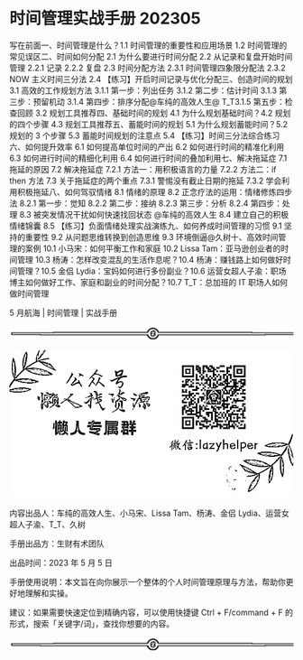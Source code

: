 # 时间管理实战手册 202305

写在前面一、时间管理是什么？1.1 时间管理的重要性和应用场景 1.2 时间管理的常见误区二、时间如何分配 2.1 为什么要进行时间分配 2.2 从记录和复盘开始时间管理 2.2.1 记录 2.2.2 复盘 2.3 时间分配方法 2.3.1 时间管理四象限分配法 2.3.2 NOW 主义时间三分法 2.4 【练习】开启时间记录与优化分配三、创造时间的规划 3.1 高效的工作规划方法 3.1.1 第一步：列出任务 3.1.2 第二步：估计时间 3.1.3 第三步：预留机动 3.1.4 第四步：排序分配@车纯的高效人生@ T_T3.1.5 第五步：检查回顾 3.2 规划工具推荐四、基础时间的规划 4.1 为什么规划基础时间？4.2 规划的四个步骤 4.3 规划工具推荐五、蓄能时间的规划 5.1 为什么规划蓄能时间？5.2 规划的 3 个步骤 5.3 蓄能时间规划的注意点 5.4 【练习】时间三分法综合练习六、如何提升效率 6.1 如何提高单位时间的产出 6.2 如何进行时间的精准化利用 6.3 如何进行时间的精细化利用 6.4 如何进行时间的叠加利用七、解决拖延症 7.1 拖延的原因 7.2 解决拖延症 7.2.1 方法一：用积极语言的力量 7.2.2 方法二：if then 方法 7.3 关于拖延症的两个重点 7.3.1 警惕没有截止日期的拖延 7.3.2 学会利用积极拖延八、如何驾驭情绪 8.1 情绪的原理 8.2 正念疗法的运用：情绪修炼四步法 8.2.1 第一步：觉知 8.2.2 第二步：接纳 8.2.3 第三步：分析 8.2.4 第四步：处理 8.3 被突发情况干扰如何快速找回状态 @车纯的高效人生 8.4 建立自己的积极情绪锦囊 8.5 【练习】负面情绪处理实战演练九、如何养成时间管理的习惯 9.1 坚持的重要性 9.2 从问题思维转换到创造思维 9.3 环境倒逼@久树十、高效时间管理的案例 10.1 小马宋：如何平衡工作和家庭 10.2 Lissa Tam：亚马逊创业者的时间管理 10.3 杨涛：怎样改变混乱的生活作息呢？10.4 杨涛：赚钱路上如何做好时间管理？10.5 金侣 Lydia：宝妈如何进行多份副业？10.6 运营女超人子渝：职场博主如何做好工作、家庭和副业的时间分配？10.7 T_T：总加班的 IT 职场人如何做时间管理

5 月航海 | 时间管理 | 实战手册

![](img/06cb8589cfa944015038ef0acc5c25e0.png)

![](img/63bed242011514271e10d8beee809070.png)

内容出品人：车纯的高效人生、小马宋、Lissa Tam、杨涛、金侣 Lydia、运营女超人子渝、T_T、久树

手册出品方：生财有术团队

出品时间：2023 年 5 月 5 日

手册使用说明：本文旨在向你展示一个整体的个人时间管理原理与方法，帮助你更好地理解和实操。

建议：如果需要快速定位到精确内容，可以使用快捷键 Ctrl + F/command + F 的形式，搜索「关键字/词」，查找你想要的内容。

![](img/5fb4d201a8a86266d7e0b8a207b335b1.png)